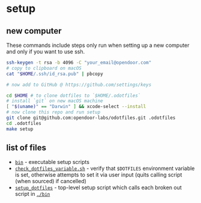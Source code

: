 # setup

## new computer

These commands include steps only run when setting up a new computer and only if you want to use ssh.

```bash
ssh-keygen -t rsa -b 4096 -C "your_email@opendoor.com"
# copy to clipboard on macOS
cat "$HOME/.ssh/id_rsa.pub" | pbcopy

# now add to GitHub @ https://github.com/settings/keys

cd $HOME # to clone dotfiles to `$HOME/.odotfiles`
# install `git` on new macOS machine
[ "$(uname)" == "Darwin" ] && xcode-select --install
# now clone this repo and run setup
git clone git@github.com:opendoor-labs/odotfiles.git .odotfiles
cd .odotfiles
make setup
```

## list of files

- [`bin`](./bin) - executable setup scripts
- [`check_dotfiles_variable.sh`](./check_dotfiles_variable.sh) - verify that `$DOTFILES` environment variable is set, otherwise attempts to set it via user input (quits calling script (when sourced) if cancelled)
- [`setup_dotfiles`](./setup_dotfiles) - top-level setup script which calls each broken out script in [`./bin`](./bin)
